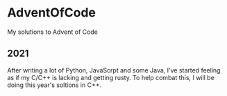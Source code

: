 # AdventOfCode
My solutions to Advent of Code

## 2021

After writing a lot of Python, JavaScrpt and some Java, I've started feeling as if my C/C++ is
lacking and getting rusty. To help combat this, I will be doing this year's soltions in C++.

